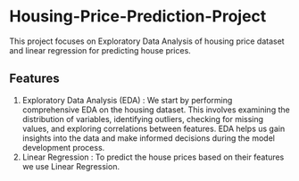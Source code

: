 # Housing-Price-Prediction-Project
This project focuses on Exploratory Data Analysis of housing price dataset and linear regression for predicting house prices.

## Features
1. Exploratory Data Analysis (EDA) : We start by performing comprehensive EDA on the housing dataset. This involves examining the distribution of variables, identifying outliers, checking for missing values, and exploring correlations between features. EDA helps us gain insights into the data and make informed decisions during the model development process.
2. Linear Regression : To predict the house prices based on their features we use Linear Regression.

